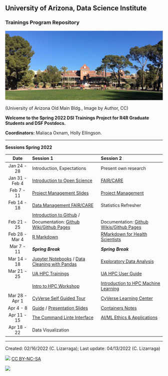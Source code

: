 ## University of Arizona, Data Science Institute
###  Trainings Program Repository

![UA Data Science Institute ](./images/UA_OldMain.jpeg)

(University of Arizona Old Main Bldg., Image by Author, CC)

**Welcome to the Spring 2022 DSI Trainings Project for R4R Graduate Students and DSF Postdocs.**

**Coordinators:** Maliaca Oxnam, Holly Ellingson.

***

**Sessions Spring 2022**

| Date | Session 1 | Session 2 |
| :---: | :---       | :---  |
|  Jan 24 - 28 |   Introduction, Expectations |  Present own research |
|Jan 31 - Feb 4   |  [Introduction to Open Science](OpenScience.md) |  [FAIR/CARE](FAIR-CARE.md) |
|  Feb 7 - 11 |  [Project Management Slides](https://drive.google.com/file/d/184BQHtO4H4nJpYUTCm5YRc2tpxiuhjsb/view) | [Project Management](./ProjectManagement.md) |
| Feb 14 - 18   | [Data Management FAIR/CARE](DataManagement.md) |  Statistics Refresher |
|    | [Introduction to Github](https://github.com/clizarraga-UAD7/Workshops/wiki/Introduction-to-Github) / |
| Feb 21 - 25 |  Documentation: [Github Wiki/Github Pages](https://github.com/clizarraga-UAD7/Workshops/wiki/Github-Wikis-and-Github-Pages) |  Documentation: [Github Wikis/Github Pages](https://github.com/clizarraga-UAD7/Workshops/wiki/Github-Wikis-and-Github-Pages) |
| Feb 28 - Mar 4   |  [R Markdown](https://github.com/hidyverse/RMD4HS) | [RMarkdown for Health Scientists](https://hidyverse.github.io/RMD4HS/) |
| Mar 7 - 11   | _**Spring Break**_  | _**Spring Break**_  |
| Mar 14 - 18   |  [Jupyter Notebooks](https://github.com/clizarraga-UAD7/Workshops/wiki/Jupyter-Notebooks) / [Data Cleaning with Pandas](https://github.com/clizarraga-UAD7/Workshops/wiki/Pandas-for-Data-Analysis) | [Exploratory Data Analysis](https://github.com/clizarraga-UAD7/Workshops/wiki/Exploratory-Data-Analysis) |
| Mar 21 - 25   |   [UA HPC Trainings](https://public.confluence.arizona.edu/display/UAHPC/Training)  | [UA HPC User Guide](https://public.confluence.arizona.edu/display/UAHPC/User+Guide) |
|   |  [Intro to HPC Workshop](https://ua-researchcomputing-hpc.github.io/Intro-to-HPC/) | [Introduction to HPC Machine Learning](https://ua-researchcomputing-hpc.github.io/Intro-to-Machine-Learning/)   |
| Mar 28 - Apr 1   | [CyVerse Self Guided Tour](https://cyverse-learning-materials.github.io/cyverse_mooc/)  | [CyVerse Learning Center](https://cyverse-learning-materials.github.io/learning-materials-home/)  |
| Apr 4 - 8    |  [Guide](https://hackmd.io/gzNAPsEqQ5C0Q1TPKSpb4A?view) / [Presentation Slides](https://docs.google.com/presentation/d/1roOozVnRRIiMWrTLZ2gqByH-eGuksJyCY9QEG4dmAHM/edit#slide=id.p) |  [Containers Notes](https://cyverse-learning-materials.github.io/container-camp/)  |
| Apr 11 - 15   |  [The Command Linte Interface](https://github.com/clizarraga-UAD7/Workshops/wiki/The-Command-Line-Interface-Shell) |  [AI/ML Ethics & Applications](https://tinyurl.com/UAD7-EthicsAIML) |
| Apr 18 - 22   | Data Visualization  |   |


***

Created: 02/16/2022 (C. Lizarraga);
Last update: 04/13/2022 (C. Lizarraga)

<img src="https://mirrors.creativecommons.org/presskit/buttons/88x31/png/by-nc-sa.png" width="128">  [CC BY-NC-SA](https://creativecommons.org/licenses/by-nc-sa/4.0/)

<img src="https://datascience.arizona.edu/sites/default/files/footer-logo.png" width="256">
